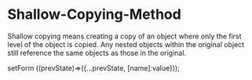 # Shallow-Copying-Method
Shallow copying means creating a copy of an object where only the first level of the object is copied. Any nested objects within the original object still reference the same objects as those in the original.


setForm ((prevState)=>({...prevState, [name]:value}));

